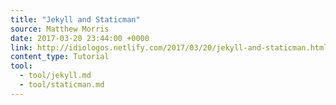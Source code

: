```yaml
---
title: "Jekyll and Staticman"
source: Matthew Morris 
date: 2017-03-20 23:44:00 +0000
link: http://idiologos.netlify.com/2017/03/20/jekyll-and-staticman.html
content_type: Tutorial
tool:
  - tool/jekyll.md
  - tool/staticman.md
---
```






